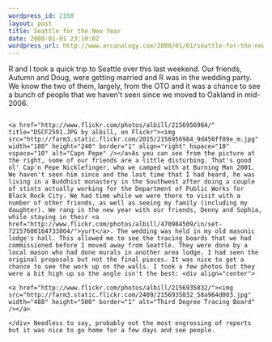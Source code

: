 ```yaml
--- 
wordpress_id: 2150
layout: post
title: Seattle for the New Year
date: 2008-01-01 23:10:02
wordpress_url: http://www.arcanology.com/2008/01/01/seattle-for-the-new-year/
---
```

R and I took a quick trip to Seattle over this last weekend. Our friends, Autumn and Doug, were getting married and R was in the wedding party. We know the two of them, largely, from the OTO and it was a chance to see a bunch of people that we haven't seen since we moved to Oakland in mid-2006. 
                                                                                                                                                                                                                                                                                                                                                                                                                                                                                                                                                                                                                                                                                                                                                                                                                                                                                        
                                                                                                                                                                                                                                                                                                                                                                                                                                                                                                                                                                                                                                                                                                                                                                                                                                                                                        <a href="http://www.flickr.com/photos/albill/2156956984/" title="DSCF2591.JPG by albill, on Flickr"><img src="http://farm3.static.flickr.com/2015/2156956984_9d450ff09e_m.jpg" width="180" height="240" border="1" align="right" hspace="10" vspace="10" alt="Capn Pepe" /></a>As you can see from the picture at the right, some of our friends are a little disturbing. That's good ol' Cap'n Pepe Nicklefinger, who we camped with at Burning Man 2001. We haven't seen him since and the last time that I had heard, he was living in a Buddhist monastery in the Southwest after doing a couple of stints actually working for the Department of Public Works for Black Rock City. We had time while we were there to visit with a number of other friends, as well as seeing my family (including my daughter). We rang in the new year with our friends, Denny and Sophia, while staying in their <a href="http://www.flickr.com/photos/albill/470984509/in/set-72157600164733864/">yurt</a>. The wedding was held in my old masonic lodge's hall. This allowed me to see the tracing boards that we had commissioned before I moved away from Seattle. They were done by a local mason who had done murals in another area lodge. I had seen the original proposals but not the final pieces. It was nice to get a chance to see the work up on the walls. I took a few photos but they were a bit high up so the angle isn't the best: <div align="center">
                                                                                                                                                                                                                                                                                                                                                                                                                                                                                                                                                                                                                                                                                                                                                                                                                                                                                          <a href="http://www.flickr.com/photos/albill/2156935832/"><img src="http://farm3.static.flickr.com/2409/2156935832_58a964d003.jpg" width="488" height="500" border="1" alt="Third Degree Tracing Board" /></a>
                                                                                                                                                                                                                                                                                                                                                                                                                                                                                                                                                                                                                                                                                                                                                                                                                                                                                        </div> Needless to say, probably not the most engrossing of reports but it was nice to go home for a few days and see people.